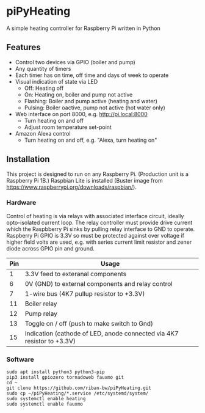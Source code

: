 # piPyHeating
A simple heating controller for Raspberry Pi written in Python

## Features

- Control two devices via GPIO (boiler and pump)
- Any quantity of timers
- Each timer has on time, off time and days of week to operate
- Visual indication of state via LED
  - Off: Heating off
  - On: Heating on, boiler and pump not active
  - Flashing: Boiler and pump active (heating and water)
  - Pulsing: Boiler oactive, pump not active (hot water only)
- Web interface on port 8000, e.g. http://pi.local:8000
  - Turn heating on and off
  - Adjust room temperature set-point
- Amazon Alexa control
  - Turn heating on and off, e.g. "Alexa, turn heating on"

## Installation

This project is designed to run on any Raspberry Pi. (Production unit is a Raspberry Pi 1B.) Raspbian Lite is installed (Buster image from https://www.raspberrypi.org/downloads/raspbian/).

### Hardware
Control of heating is via relays with associated interface circuit, ideally opto-isolated current loop. The relay controller must provide drive current which the Raspbberry Pi sinks by pulling relay interface to GND to operate. Raspberry Pi GPIO is 3.3V so must be protected against over voltage if higher field volts are used, e.g. with series current limit resistor and zener diode across GPIO pin and ground.

Pin | Usage
--- | -----
 1  | 3.3V feed to exteranal components
 6  | 0V (GND) to external components and relay control
 7  | 1-wire bus (4K7 pullup resistor to +3.3V)
 11 | Boiler relay
 12 | Pump relay
 13 | Toggle on / off (push to make switch to Gnd)
 15 | Indication (cathode of LED, anode connected via 4K7 resistor to +3.3V)

### Software
```
sudo apt install python3 python3-pip
pip3 install gpiozero tornadoweb fauxmo git
cd ~
git clone https://github.com/riban-bw/piPyHeating.git
sudo cp ~/piPyHeating/*.service /etc/systemd/system/
sudo systemctl enable heating
sudo systemctl enable fauxmo
```
